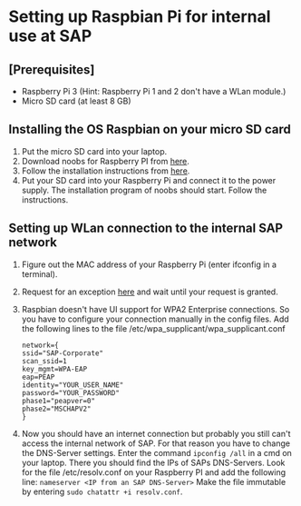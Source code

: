 # Setting up Raspbian Pi for internal use at SAP

## [Prerequisites]
- Raspberry Pi 3 (Hint: Raspberry Pi 1 and 2 don't have a WLan module.)
- Micro SD card (at least 8 GB)

## Installing the OS Raspbian on your micro SD card

1. Put the micro SD card into your laptop.
2. Download noobs for Raspberry PI from [here](https://www.raspberrypi.org/downloads/noobs/).
3. Follow the installation instructions from [here](https://www.raspberrypi.org/documentation/installation/noobs.md).  
4. Put your SD card into your Raspberry Pi and connect it to the power supply. The installation program of noobs should start. Follow the instructions.

## Setting up WLan connection to the internal SAP network

1. Figure out the MAC address of your Raspberry Pi (enter ifconfig in a terminal).
2. Request for an exception [here](https://nac-exception.wdf.sap.corp/request/new) and wait until your request is granted.
3. Raspbian doesn't have UI support for WPA2 Enterprise connections. So you have to configure your connection manually in the config files.
   Add the following lines to the file /etc/wpa_supplicant/wpa_supplicant.conf
    ```
    network={
    ssid="SAP-Corporate"  
    scan_ssid=1  
    key_mgmt=WPA-EAP
    eap=PEAP
    identity="YOUR_USER_NAME"
    password="YOUR_PASSWORD"
    phase1="peapver=0"
    phase2="MSCHAPV2"
    }
    ```


4. Now you should have an internet connection but probably you still can't access the internal network of SAP. 
   For that reason you have to change the DNS-Server settings. Enter the command ```ipconfig /all``` in a cmd on your laptop. There you should find the IPs of SAPs DNS-Servers. Look for the file /etc/resolv.conf on your Raspberry PI and add the following line:
   ```nameserver <IP from an SAP DNS-Server>```
   Make the file immutable by entering
   ```sudo chatattr +i resolv.conf```.

